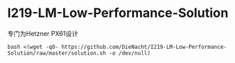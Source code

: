# I219-LM-Low-Performance-Solution
专门为Hetzner PX61设计
```
bash <(wget -qO- https://github.com/DieNacht/I219-LM-Low-Performance-Solution/raw/master/solution.sh -o /dev/null)
```
